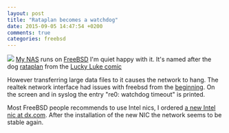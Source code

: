 ```yaml
---
layout: post
title: "Rataplan becomes a watchdog"
date: 2015-09-05 14:47:54 +0200
comments: true
categories: freebsd  
---
```


<img src="{{ '/images/watchdog_rataplan.jpg'  | remove_first:'/' | absolute_url }}" class="left" />
<a href="http://stafwag.github.io/blog/blog/2012/12/16/running-freebsd-9.0-on-asus-c60m1-i-motherboard/">My NAS</a> runs on <a href="http://www.freebsd.org">FreeBSD</a> I'm quiet happy with it. It's named after the dog <a href="https://nl.wikipedia.org/wiki/Rataplan">rataplan</a> from the <a href="https://en.wikipedia.org/wiki/Lucky_Luke">Lucky Luke comic</a>

However transferring large data files to it causes the network to hang. The realtek network interface had issues with freebsd from the <a href="http://stafwag.github.io/blog/blog/2012/12/16/running-freebsd-9.0-on-asus-c60m1-i-motherboard/">beginning</a>. On the screen and in syslog the entry "re0: watchdog timeout" is printed.

Most FreeBSD people recommends to use Intel nics, I ordered <a href="http://www.dx.com/nl/p/winyao-wy574t-intel-wg82574l-chipset-pci-e-x1-server-gigabit-network-card-adapter-green-280966">a new Intel nic at dx.com</a>. After the installation of the new NIC the network seems to be stable again.



